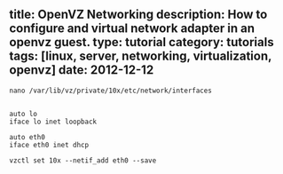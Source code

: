 title: OpenVZ Networking
description: How to configure and virtual network adapter in an openvz guest.
type: tutorial
category: tutorials
tags: [linux, server, networking, virtualization, openvz]
date: 2012-12-12
---

	nano /var/lib/vz/private/10x/etc/network/interfaces


	auto lo
	iface lo inet loopback
	
	auto eth0
	iface eth0 inet dhcp

	vzctl set 10x --netif_add eth0 --save
